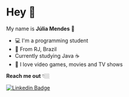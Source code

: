 # Hey  👋
 My name is **Júlia Mendes** 👩
 -  💻 I'm a programming student
 - 📍 From RJ, Brazil
 - Currently studying Java ☕️
- 🌈 I love video games, movies and TV shows

**Reach me out** 👇🏼

 [![Linkedin Badge](https://img.shields.io/badge/-LinkedIn-blue?style=flat-square&logo=Linkedin&logoColor=white&link=https://https://www.linkedin.com/in/juliapms/)](https://www.linkedin.com/in/juliapms/)
